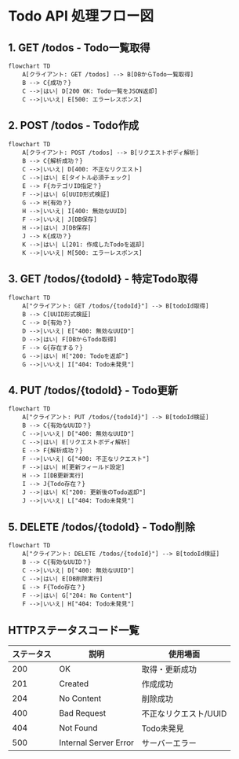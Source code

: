 # Todo API 処理フロー図

## 1. GET /todos - Todo一覧取得

```mermaid
flowchart TD
    A[クライアント: GET /todos] --> B[DBからTodo一覧取得]
    B --> C{成功？}
    C -->|はい| D[200 OK: Todo一覧をJSON返却]
    C -->|いいえ| E[500: エラーレスポンス]
```

## 2. POST /todos - Todo作成

```mermaid
flowchart TD
    A[クライアント: POST /todos] --> B[リクエストボディ解析]
    B --> C{解析成功？}
    C -->|いいえ| D[400: 不正なリクエスト]
    C -->|はい| E[タイトル必須チェック]
    E --> F{カテゴリID指定？}
    F -->|はい| G[UUID形式検証]
    G --> H{有効？}
    H -->|いいえ| I[400: 無効なUUID]
    F -->|いいえ| J[DB保存]
    H -->|はい| J[DB保存]
    J --> K{成功？}
    K -->|はい| L[201: 作成したTodoを返却]
    K -->|いいえ| M[500: エラーレスポンス]
```

## 3. GET /todos/{todoId} - 特定Todo取得

```mermaid
flowchart TD
    A["クライアント: GET /todos/{todoId}"] --> B[todoId取得]
    B --> C[UUID形式検証]
    C --> D{有効？}
    D -->|いいえ| E["400: 無効なUUID"]
    D -->|はい| F[DBからTodo取得]
    F --> G{存在する？}
    G -->|はい| H["200: Todoを返却"]
    G -->|いいえ| I["404: Todo未発見"]
```

## 4. PUT /todos/{todoId} - Todo更新

```mermaid
flowchart TD
    A["クライアント: PUT /todos/{todoId}"] --> B[todoId検証]
    B --> C{有効なUUID？}
    C -->|いいえ| D["400: 無効なUUID"]
    C -->|はい| E[リクエストボディ解析]
    E --> F{解析成功？}
    F -->|いいえ| G["400: 不正なリクエスト"]
    F -->|はい| H[更新フィールド設定]
    H --> I[DB更新実行]
    I --> J{Todo存在？}
    J -->|はい| K["200: 更新後のTodo返却"]
    J -->|いいえ| L["404: Todo未発見"]
```

## 5. DELETE /todos/{todoId} - Todo削除

```mermaid
flowchart TD
    A["クライアント: DELETE /todos/{todoId}"] --> B[todoId検証]
    B --> C{有効なUUID？}
    C -->|いいえ| D["400: 無効なUUID"]
    C -->|はい| E[DB削除実行]
    E --> F{Todo存在？}
    F -->|はい| G["204: No Content"]
    F -->|いいえ| H["404: Todo未発見"]
```

## HTTPステータスコード一覧

| ステータス | 説明 | 使用場面 |
|---------|------|---------|
| 200 | OK | 取得・更新成功 |
| 201 | Created | 作成成功 |
| 204 | No Content | 削除成功 |
| 400 | Bad Request | 不正なリクエスト/UUID |
| 404 | Not Found | Todo未発見 |
| 500 | Internal Server Error | サーバーエラー |